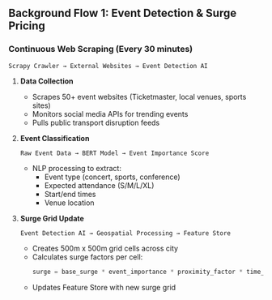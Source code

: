 ## Background Flow 1: Event Detection & Surge Pricing

### Continuous Web Scraping (Every 30 minutes)
```
Scrapy Crawler → External Websites → Event Detection AI
```

1. **Data Collection**
   - Scrapes 50+ event websites (Ticketmaster, local venues, sports sites)
   - Monitors social media APIs for trending events
   - Pulls public transport disruption feeds

2. **Event Classification**
   ```
   Raw Event Data → BERT Model → Event Importance Score
   ```
   - NLP processing to extract:
     - Event type (concert, sports, conference)
     - Expected attendance (S/M/L/XL)
     - Start/end times
     - Venue location

3. **Surge Grid Update**
   ```
   Event Detection AI → Geospatial Processing → Feature Store
   ```
   - Creates 500m x 500m grid cells across city
   - Calculates surge factors per cell:
     ```python
     surge = base_surge * event_importance * proximity_factor * time_decay
     ```
   - Updates Feature Store with new surge grid